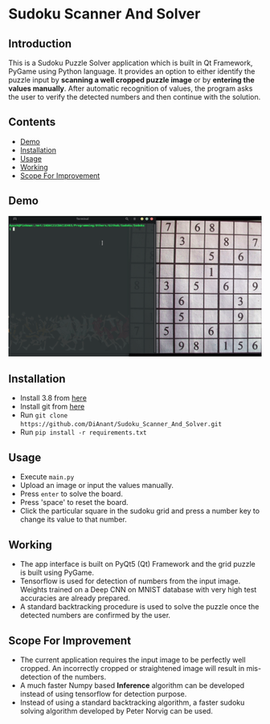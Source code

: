 # Sudoku Scanner And Solver

## Introduction
This is a Sudoku Puzzle Solver application which is built in Qt Framework, PyGame using Python language. It provides an option to either identify the puzzle input by **scanning a well cropped puzzle image** or by **entering the values manually**. After automatic recognition of values, the program asks the user to verify the detected numbers and then continue with the solution.

## Contents
- [Demo](https://github.com/DiAnant/Sudoku_Scanner_And_Solver/#Demo)
- [Installation](https://github.com/DiAnant/Sudoku_Scanner_And_Solver/#Installation)
- [Usage](https://github.com/DiAnant/Sudoku_Scanner_And_Solver/#Usage)
- [Working](https://github.com/DiAnant/Sudoku_Scanner_And_Solver/#Working)
- [Scope For Improvement](https://github.com/DiAnant/Sudoku_Scanner_And_Solver/#Scope-For-Improvement)

## Demo
![Sudoku Demo](Demo/demo.gif)

## Installation
* Install 3.8 from [here](https://www.python.org/downloads/release/python-382/)
* Install git from [here](https://git-scm.com/downloads)
* Run `git clone https://github.com/DiAnant/Sudoku_Scanner_And_Solver.git`
* Run `pip install -r requirements.txt`

## Usage
* Execute `main.py`
* Upload an image or input the values manually.
* Press `enter` to solve the board.
* Press 'space' to reset the board.
* Click the particular square in the sudoku grid and press a number key to change its value to that number.

## Working
* The app interface is built on PyQt5 (Qt) Framework and the grid puzzle is built using PyGame. 
* Tensorflow is used for detection of numbers from the input image. Weights trained on a Deep CNN on MNIST database with very high test accuracies are already prepared.
* A standard backtracking procedure is used to solve the puzzle once the detected numbers are confirmed by the user.

## Scope For Improvement
* The current application requires the input image to be perfectly well cropped. An incorrectly cropped or straightened image will result in mis-detection of the numbers.
* A much faster Numpy based **Inference** algorithm can be developed instead of using tensorflow for detection purpose.
* Instead of using a standard backtracking algorithm, a faster sudoku solving algorithm developed by Peter Norvig can be used.